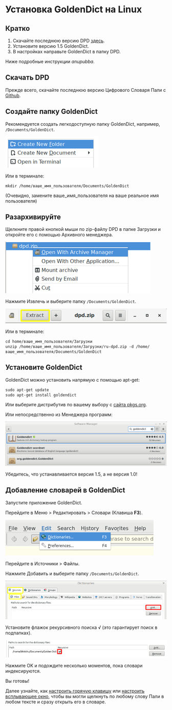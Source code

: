 # Установка GoldenDict на Linux

## Кратко

1. Скачайте последнюю версию DPD [здесь](https://github.com/sasanarakkha/dpd-db-sbs/releases/latest/).
2. Установите версию 1.5 GoldenDict.
3. В настройках направьте GoldenDict в папку DPD.

Ниже подробные инструкции *anupubba*.

## Скачать DPD

Прежде всего, скачайте последнюю версию Цифрового Словаря Пали с [Github](https://github.com/sasanarakkha/dpd-db-sbs/releases/latest/).

## Создайте папку GoldenDict

Рекомендуется создать легкодоступную папку GoldenDict, например, `/Documents/GoldenDict`.

![create new folder](../pics/linux-install/create%20new%20folder.png)

Или в терминале:
```
mkdir /home/ваше_имя_пользователя/Documents/GoldenDict
```
(Очевидно, замените ваше_имя_пользователя на ваше реальное имя пользователя)

## Разархивируйте

Щелкните правой кнопкой мыши по zip-файлу DPD в папке Загрузки и откройте его с помощью Архивного менеджера.

![archive manager](../pics/linux-install/archive%20manager.png)

Нажмите Извлечь и выберите папку `/Documents/GoldenDict`.

![extract](../pics/linux-install/extract.png)

Или в терминале:
```
cd home/ваше_имя_пользователя/Загрузки
unzip /home/ваше_имя_пользователя/Загрузки/ru-dpd.zip -d /home/ваше_имя_пользователя/Documents/GoldenDict
```

## Установите GoldenDict

GoldenDict можно установить напрямую с помощью apt-get:
```
sudo apt-get update
sudo apt-get install goldendict
```

Или выберите дистрибутив по вашему выбору с [сайта pkgs.org](https://pkgs.org/download/goldendict).

Или непосредственно из Менеджера программ:

![software manager](../pics/linux-install/software%20manager.png)

Убедитесь, что устанавливается версия 1.5, а не версия 1.0!

## Добавление словарей в GoldenDict

Запустите приложение GoldenDict.

Перейдите в Меню > Редактировать > Словари (Клавиша **F3**).

![dictionaries F3](../pics/linux-install/dictionaries%20F3.png)

Перейдите в Источники > Файлы.

Нажмите Добавить и выберите папку `/Documents/GoldenDict`.

![add](../pics/linux-install/add.png)

Установите флажок рекурсивного поиска √ (это гарантирует поиск в подпапках).

![recursive](../pics/linux-install/recursive.png)

Нажмите OK и подождите несколько моментов, пока словари индексируются.

Вы готовы!

Далее узнайте, как [настроить горячую клавишу](setup_hotkey.md) или [настроить всплывающее окно](setup_scan_popup.md), чтобы вы могли щелкнуть по любому слову Пали в любом тексте и сразу открыть его в словаре.


